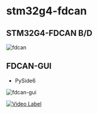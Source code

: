 # stm32g4-fdcan

## STM32G4-FDCAN B/D
![fdcan](https://github.com/chcbaram/stm32g4-fdcan/assets/5537436/33ddd466-4d8d-4a24-b3e3-1fff5797aae6)

## FDCAN-GUI
  - PySide6

![fdcan-gui](https://github.com/chcbaram/stm32g4-fdcan/assets/5537436/da07972f-4dbb-4e66-974c-046f8b6e5705)

[![Video Label](http://img.youtube.com/vi/ou4QHSD-ZGU/0.jpg)](https://youtu.be/ou4QHSD-ZGU)

